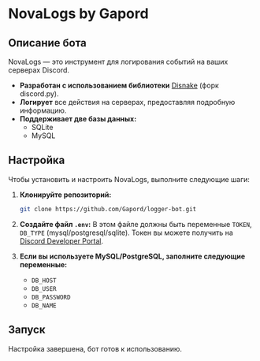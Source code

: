 # NovaLogs by Gapord

## Описание бота

NovaLogs — это инструмент для логирования событий на ваших серверах Discord. 

- **Разработан с использованием библиотеки** [Disnake](https://disnake.dev/) (форк discord.py).
- **Логирует** все действия на серверах, предоставляя подробную информацию.
- **Поддерживает две базы данных:** 
  - SQLite
  - MySQL

## Настройка

Чтобы установить и настроить NovaLogs, выполните следующие шаги:

1. **Клонируйте репозиторий:**
   ```bash
   git clone https://github.com/Gapord/logger-bot.git
   ```


3. **Создайте файл `.env`:**
   В этом файле должны быть переменные `TOKEN`, `DB_TYPE` (mysql/postgresql/sqlite).
   Токен вы можете получить на [Discord Developer Portal](https://discord.com/developers/applications).

4. **Если вы используете MySQL/PostgreSQL, заполните следующие переменные:**
   - `DB_HOST`
   - `DB_USER`
   - `DB_PASSWORD`
   - `DB_NAME`

## Запуск

Настройка завершена, бот готов к использованию.